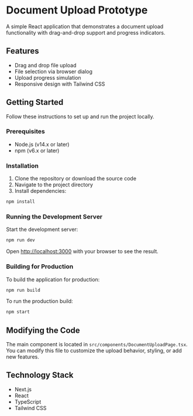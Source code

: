 # Document Upload Prototype

A simple React application that demonstrates a document upload functionality with drag-and-drop support and progress indicators.

## Features

- Drag and drop file upload
- File selection via browser dialog
- Upload progress simulation
- Responsive design with Tailwind CSS

## Getting Started

Follow these instructions to set up and run the project locally.

### Prerequisites

- Node.js (v14.x or later)
- npm (v6.x or later)

### Installation

1. Clone the repository or download the source code
2. Navigate to the project directory
3. Install dependencies:

```bash
npm install
```

### Running the Development Server

Start the development server:

```bash
npm run dev
```

Open [http://localhost:3000](http://localhost:3000) with your browser to see the result.

### Building for Production

To build the application for production:

```bash
npm run build
```

To run the production build:

```bash
npm start
```

## Modifying the Code

The main component is located in `src/components/DocumentUploadPage.tsx`. You can modify this file to customize the upload behavior, styling, or add new features.

## Technology Stack

- Next.js
- React
- TypeScript
- Tailwind CSS